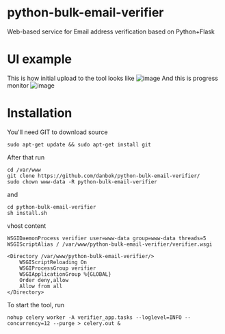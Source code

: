 # python-bulk-email-verifier
Web-based service for Email address verification based on Python+Flask
# UI example
This is how initial upload to the tool looks like
![image](https://cloud.githubusercontent.com/assets/7872919/14596854/f31282ac-056a-11e6-8fd7-14c4e092e517.png)
And this is progress monitor
![image](https://cloud.githubusercontent.com/assets/7872919/14596855/f3143926-056a-11e6-8685-29f48ec492df.png)
# Installation
You'll need GIT to download source
```
sudo apt-get update && sudo apt-get install git
```
After that run
```
cd /var/www
git clone https://github.com/danbok/python-bulk-email-verifier/
sudo chown www-data -R python-bulk-email-verifier
```
and 
```
cd python-bulk-email-verifier
sh install.sh
```
vhost content
```
WSGIDaemonProcess verifier user=www-data group=www-data threads=5
WSGIScriptAlias / /var/www/python-bulk-email-verifier/verifier.wsgi

<Directory /var/www/python-bulk-email-verifier/>
    WSGIScriptReloading On
    WSGIProcessGroup verifier
    WSGIApplicationGroup %{GLOBAL}
    Order deny,allow
    Allow from all
</Directory>
```
To start the tool, run
```
nohup celery worker -A verifier_app.tasks --loglevel=INFO --concurrency=12 --purge > celery.out &
```

